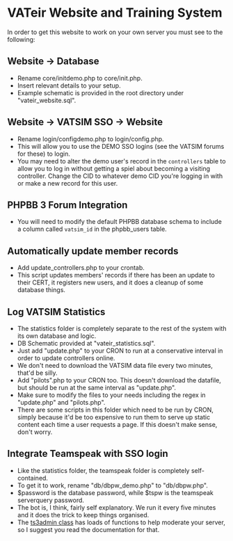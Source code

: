 # VATeir Website and Training System

In order to get this website to work on your own server you must see to the following:

## Website -> Database
* Rename core/initdemo.php to core/init.php.
* Insert relevant details to your setup.
* Example schematic is provided in the root directory under "vateir_website.sql".

## Website -> VATSIM SSO -> Website
* Rename login/configdemo.php to login/config.php.
* This will allow you to use the DEMO SSO logins (see the VATSIM forums for these) to login.
* You may need to alter the demo user's record in the `controllers` table to allow you to log in without getting a spiel about becoming a visiting controller. Change the CID to whatever demo CID you're logging in with or make a new record for this user.

## PHPBB 3 Forum Integration
* You will need to modify the default PHPBB database schema to include a column called `vatsim_id` in the phpbb_users table.

## Automatically update member records
* Add update_controllers.php to your crontab.
* This script updates members' records if there has been an update to their CERT, it registers new users, and it does a cleanup of some database things.

## Log VATSIM Statistics
* The statistics folder is completely separate to the rest of the system with its own database and logic.
* DB Schematic provided at "vateir_statistics.sql".
* Just add "update.php" to your CRON to run at a conservative interval in order to update controllers online.
* We don't need to download the VATSIM data file every two minutes, that'd be silly.
* Add "pilots".php to your CRON too. This doesn't download the datafile, but should be run at the same interval as "update.php".
* Make sure to modify the files to your needs including the regex in "update.php" and "pilots.php".
* There are some scripts in this folder which need to be run by CRON, simply because it'd be too expensive to run them to serve up static content each time a user requests a page. If this doesn't make sense, don't worry.

## Integrate Teamspeak with SSO login
* Like the statistics folder, the teamspeak folder is completely self-contained.
* To get it to work, rename "db/dbpw_demo.php" to "db/dbpw.php".
* $password is the database password, while $tspw is the teamspeak serverquery password.
* The bot is, I think, fairly self explanatory. We run it every five minutes and it does the trick to keep things organised.
* The [ts3admin class](http://ts3admin.info/) has loads of functions to help moderate your server, so I suggest you read the documentation for that.
